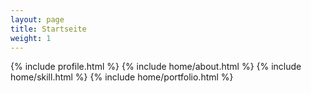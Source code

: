 ```yaml
---
layout: page
title: Startseite
weight: 1
---
```


{% include profile.html %}
{% include home/about.html %}
{% include home/skill.html %}
{% include home/portfolio.html %}
<!-- {% include home/references.html %} -->
